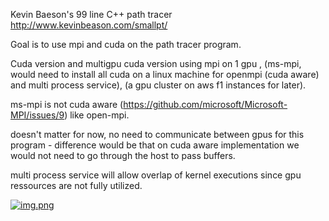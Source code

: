 Kevin Baeson's 99 line C++ path tracer http://www.kevinbeason.com/smallpt/

Goal is to use mpi and cuda on the path tracer program.

Cuda version and multigpu cuda version using mpi on 1 gpu , (ms-mpi, would need to install all cuda on a linux machine for openmpi (cuda aware) and multi process service), (a gpu cluster on aws f1 instances for later).

ms-mpi is not cuda aware (https://github.com/microsoft/Microsoft-MPI/issues/9) like open-mpi.

doesn't matter for now, no need to communicate between gpus for this program - difference would be that on cuda aware implementation we would not need to go through the host to pass buffers.

multi process service will allow overlap of kernel executions since gpu ressources are not fully utilized.

[![img.png](https://i.postimg.cc/02Qtzj5h/img.png)](https://postimg.cc/PNgbctwM)

